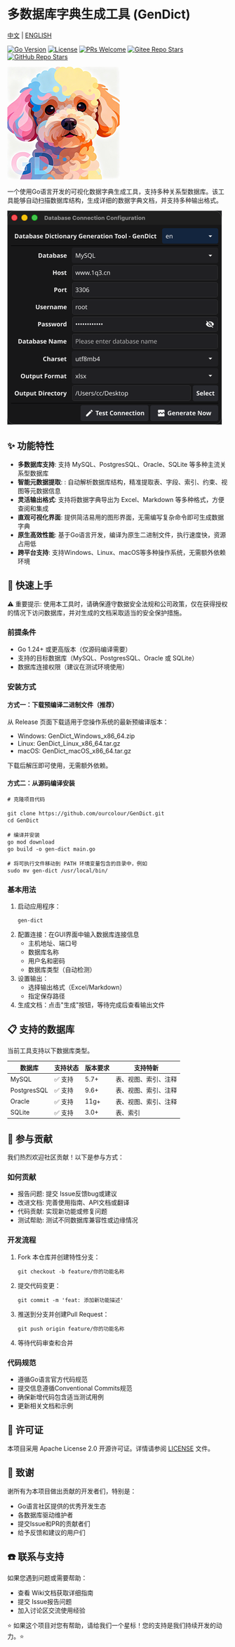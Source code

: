 # 多数据库字典生成工具 (GenDict)

[中文](README.md) | [ENGLISH](README_EN.md)

[![Go Version](https://img.shields.io/badge/Go-1.24%2B-blue.svg)](https://golang.org/)
[![License](https://img.shields.io/badge/License-Apache%202.0-blue.svg)](https://opensource.org/licenses/Apache-2.0)
[![PRs Welcome](https://img.shields.io/badge/PRs-welcome-brightgreen.svg)](https://github.com/ourcolour/GenDict/pulls)
[![Gitee Repo Stars](https://img.shields.io/github/stars/ourcolour/GenDict?style=flat&logo=gitee)](https://gitee.com/ourcolour/GenDict)
[![GitHub Repo Stars](https://img.shields.io/github/stars/ourcolour/GenDict?style=flat&logo=github)](https://github.com/ourcolour/GenDict)

<img src="./Icon.png" alt="Icon" style="width: 256px;" />

一个使用Go语言开发的可视化数据字典生成工具，支持多种关系型数据库。该工具能够自动扫描数据库结构，生成详细的数据字典文档，并支持多种输出格式。

![screen](screen.png)

## ✨ 功能特性

- **多数据库支持**: 支持 MySQL、PostgresSQL、Oracle、SQLite 等多种主流关系型数据库
- **智能元数据提取**: : 自动解析数据库结构，精准提取表、字段、索引、约束、视图等元数据信息
- **灵活输出格式**: 支持将数据字典导出为 Excel、Markdown 等多种格式，方便查阅和集成
- **直观可视化界面**: 提供简洁易用的图形界面，无需编写复杂命令即可生成数据字典
- **原生高效性能**: 基于Go语言开发，编译为原生二进制文件，执行速度快，资源占用低
- **跨平台支持**: 支持Windows、Linux、macOS等多种操作系统，无需额外依赖环境

## 🚀 快速上手

⚠️ 重要提示: 使用本工具时，请确保遵守数据安全法规和公司政策，仅在获得授权的情况下访问数据库，并对生成的文档采取适当的安全保护措施。

### 前提条件

- Go 1.24+ 或更高版本（仅源码编译需要）
- 支持的目标数据库（MySQL、PostgresSQL、Oracle 或 SQLite）
- 数据库连接权限（建议在测试环境使用）

### 安装方式

#### **方式一：下载预编译二进制文件（推荐）**

从 Release 页面下载适用于您操作系统的最新预编译版本：
- Windows: GenDict_Windows_x86_64.zip
- Linux: GenDict_Linux_x86_64.tar.gz
- macOS: GenDict_macOS_x86_64.tar.gz

下载后解压即可使用，无需额外依赖。

#### **方式二：从源码编译安装**

```shell
# 克隆项目代码

git clone https://github.com/ourcolour/GenDict.git
cd GenDict

# 编译并安装
go mod download
go build -o gen-dict main.go

# 将可执行文件移动到 PATH 环境变量包含的目录中，例如
sudo mv gen-dict /usr/local/bin/
```

### 基本用法

1. 启动应用程序：
    ```shell
    gen-dict
    ```
2. 配置连接：在GUI界面中输入数据库连接信息
   - 主机地址、端口号
   - 数据库名称
   - 用户名和密码
   - 数据库类型（自动检测）
3. 设置输出：
   - 选择输出格式（Excel/Markdown）
   - 指定保存路径
4. 生成文档：点击"生成"按钮，等待完成后查看输出文件

## 📋 支持的数据库

当前工具支持以下数据库类型。

| 数据库        | 支持状态 | 版本要求 | 支持特新  |
|--------------|------|------|-------|
| MySQL      | ✅ 支持 | 5.7+ | 表、视图、索引、注释 |
| PostgresSQL | ✅ 支持 | 9.6+ | 表、视图、索引、注释 |
| Oracle     | ✅ 支持 | 11g+ | 表、视图、索引、注释 |
| SQLite     | ✅ 支持 | 3.0+ | 表、索引 |


## 🤝 参与贡献

我们热烈欢迎社区贡献！以下是参与方式：

### 如何贡献
- 报告问题: 提交 Issue反馈bug或建议
- 改进文档: 完善使用指南、API文档或翻译
- 代码贡献: 实现新功能或修复问题
- 测试帮助: 测试不同数据库兼容性或边缘情况

### 开发流程

1. Fork 本仓库并创建特性分支：
    ```shell
    git checkout -b feature/你的功能名称
    ```
2. 提交代码变更：
    ```shell
    git commit -m 'feat: 添加新功能描述'
    ```
3. 推送到分支并创建Pull Request：
    ```shell
    git push origin feature/你的功能名称
    ```
4. 等待代码审查和合并

### 代码规范

- 遵循Go语言官方代码规范
- 提交信息遵循Conventional Commits规范
- 确保新增代码包含适当测试用例
- 更新相关文档和示例

## 📄 许可证

本项目采用 Apache License 2.0 开源许可证。详情请参阅 [LICENSE](LICENSE) 文件。

## 🙏 致谢

谢所有为本项目做出贡献的开发者们，特别是：
- Go语言社区提供的优秀开发生态
- 各数据库驱动维护者
- 提交Issue和PR的贡献者们
- 给予反馈和建议的用户们

## ☎️ 联系与支持

如果您遇到问题或需要帮助：

- 查看 Wiki文档获取详细指南
- 提交 Issue报告问题
- 加入讨论区交流使用经验

⭐ 如果这个项目对您有帮助，请给我们一个星标！您的支持是我们持续开发的动力。⭐